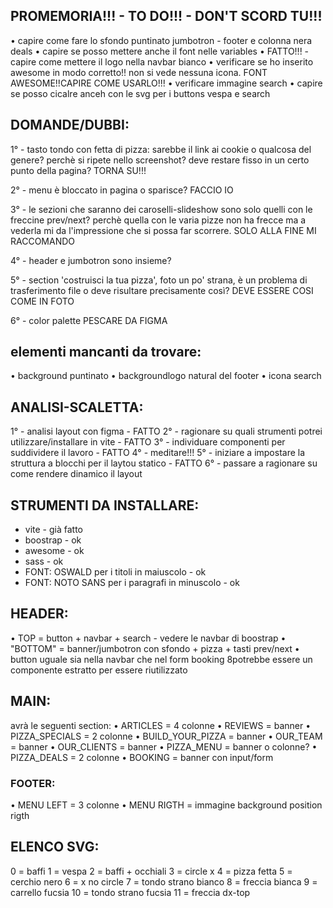 ## PROMEMORIA!!! - TO DO!!! - DON'T SCORD TU!!!
 • capire come fare lo sfondo puntinato jumbotron - footer e colonna nera deals
 • capire se posso mettere anche il font nelle variables
 • FATTO!!! - capire come mettere il logo nella navbar bianco
 • verificare se ho inserito awesome in modo corretto!! non si vede nessuna icona. FONT AWESOME!!CAPIRE COME USARLO!!!
 • verificare immagine search
 • capire se posso cicalre anceh con le svg per i buttons vespa e search

## DOMANDE/DUBBI:
1° - tasto tondo con fetta di pizza: sarebbe il link ai cookie o qualcosa del genere? perchè si ripete nello screenshot? deve restare fisso in un certo punto della pagina?
TORNA SU!!!

2° - menu è bloccato in pagina o sparisce?
FACCIO IO

3° - le sezioni che saranno dei caroselli-slideshow sono solo quelli con le freccine prev/next? perchè quella con le varia pizze non ha frecce ma a vederla mi da l'impressione che si possa far scorrere.
SOLO ALLA FINE MI RACCOMANDO

4° - header e jumbotron sono insieme?

5° - section 'costruisci la tua pizza', foto un po' strana, è un problema di trasferimento file o deve risultare precisamente così?
DEVE ESSERE COSI COME IN FOTO

6° - color palette
PESCARE DA FIGMA

## elementi mancanti da trovare:
 • background puntinato
 • backgroundlogo natural del footer
 • icona search

## ANALISI-SCALETTA:
1° - analisi layout con figma - FATTO 
2° - ragionare su quali strumenti potrei utilizzare/installare in vite - FATTO
3° - individuare componenti per suddividere il lavoro - FATTO
4° - meditare!!!
5° - iniziare a impostare la struttura a blocchi per il laytou statico - FATTO
6° - passare a ragionare su come rendere dinamico il layout

## STRUMENTI DA INSTALLARE:
- vite - già fatto
- boostrap - ok
- awesome - ok
- sass - ok
- FONT: OSWALD per i titoli in maiuscolo - ok
- FONT: NOTO SANS per i paragrafi in minuscolo - ok

## HEADER:
 • TOP = button + navbar + search - vedere le navbar di boostrap
 • "BOTTOM" = banner/jumbotron con sfondo + pizza + tasti prev/next
 • button uguale sia nella navbar che nel form booking 8potrebbe essere un componente estratto per essere riutilizzato

## MAIN:
avrà le seguenti section:
 • ARTICLES = 4 colonne
 • REVIEWS = banner
 • PIZZA_SPECIALS = 2 colonne
 • BUILD_YOUR_PIZZA = banner
 • OUR_TEAM = banner
 • OUR_CLIENTS = banner
 • PIZZA_MENU = banner o colonne?
 • PIZZA_DEALS = 2 colonne
 • BOOKING = banner con input/form
### FOOTER:
 • MENU LEFT = 3 colonne
 • MENU RIGTH = immagine background position rigth

## ELENCO SVG:
0 = baffi
1 = vespa
2 = baffi + occhiali
3 = circle x
4 = pizza fetta
5 = cerchio nero
6 = x no circle
7 = tondo strano bianco
8 = freccia bianca
9 = carrello fucsia
10 = tondo strano fucsia
11 = freccia dx-top
